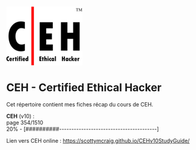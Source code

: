 ![CEH logo](.images/ceh_logo.png "CEH logo")  

# CEH - Certified Ethical Hacker

Cet répertoire contient mes fiches récap du cours de CEH.

**CEH** (v10) :  
page 354/1510  
20% - [##########----------------------------------------]

<!--50 caractères soit 1 '#' = 2% -->

Lien vers CEH online : https://scottymcraig.github.io/CEHv10StudyGuide/